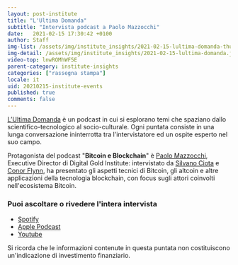 ```yaml
---
layout: post-institute
title: "L'Ultima Domanda"
subtitle: "Intervista podcast a Paolo Mazzocchi"
date:   2021-02-15 17:30:42 +0100
author: Staff
img-list: /assets/img/institute_insights/2021-02-15-lultima-domanda-thumb.png
img-detail: /assets/img/institute_insights/2021-02-15-lultima-domanda.jpg
video-top: lnwROMhWF5E
parent-category: institute-insights
categories: ["rassegna stampa"]
locale: it
uid: 20210215-institute-events
published: true
comments: false
---
```

[L’Ultima Domanda](https://www.ultimadomanda.com/) è un podcast in cui si esplorano temi che spaziano dallo scientifico-tecnologico al socio-culturale. Ogni puntata consiste in una lunga conversazione ininterrotta tra l'intervistatore ed un ospite esperto nel suo campo.

Protagonista del podcast "**Bitcoin e Blockchain**" è [Paolo Mazzocchi](https://www.linkedin.com/in/paolomazzocchi/), Executive Director di Digital Gold Institute: intervistato da [Silvano Ciota](https://www.linkedin.com/in/silvanociota/) e [Conor Flynn](https://www.linkedin.com/in/conor-flynn-b19b06107/), ha presentato gli aspetti tecnici di Bitcoin, gli altcoin e altre applicazioni della tecnologia blockchain, con focus sugli attori coinvolti nell'ecosistema Bitcoin.

### Puoi ascoltare o rivedere l'intera intervista

- [Spotify](https://open.spotify.com/episode/4bvteBBjQgyoZe8kr1D6uU)
- [Apple Podcast](https://podcasts.apple.com/it/podcast/1-bitcoin-e-blockchain-con-paolo-mazzocchi/id1552628412?i=1000508092025&l=en)
- [Youtube](https://youtu.be/lnwROMhWF5E)

Si ricorda che le informazioni contenute in questa puntata non costituiscono un'indicazione di investimento finanziario.

